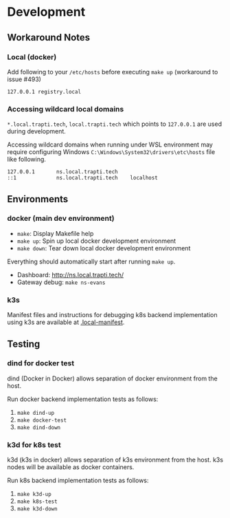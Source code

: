 # Development

## Workaround Notes

### Local (docker)

Add following to your `/etc/hosts` before executing `make up`
(workaround to issue #493)

```
127.0.0.1 registry.local
```

### Accessing wildcard local domains

`*.local.trapti.tech`, `local.trapti.tech` which points to `127.0.0.1` are used during development.

Accessing wildcard domains when running under WSL environment may require configuring Windows `C:\Windows\System32\drivers\etc\hosts` file like following.

```plaintext
127.0.0.1       ns.local.trapti.tech
::1             ns.local.trapti.tech    localhost
```

## Environments

### docker (main dev environment)

- `make`: Display Makefile help
- `make up`: Spin up local docker development environment
- `make down`: Tear down local docker development environment

Everything should automatically start after running `make up`.

- Dashboard: http://ns.local.trapti.tech/
- Gateway debug: `make ns-evans`

### k3s

Manifest files and instructions for debugging k8s backend implementation using k3s are available at [.local-manifest](../.local-manifest).

## Testing

### dind for docker test

dind (Docker in Docker) allows separation of docker environment from the host.

Run docker backend implementation tests as follows:

1. `make dind-up`
2. `make docker-test`
3. `make dind-down`

### k3d for k8s test

k3d (k3s in docker) allows separation of k3s environment from the host.
k3s nodes will be available as docker containers.

Run k8s backend implementation tests as follows:

1. `make k3d-up`
2. `make k8s-test`
3. `make k3d-down`
